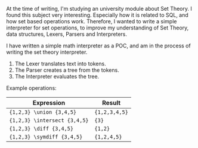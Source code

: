At the time of writing, I'm studying an university module about Set Theory. I found this subject very interesting. Especially how it is related to SQL, and how set based operations work.
Therefore, I wanted to write a simple interpreter for set operations, to improve my understanding of Set Theory, data structures, Lexers, Parsers and Interpreters.

I have written a simple math interpreter as a POC, and am in the process of writing the set theory interpreter.

1.  The Lexer translates text into tokens.
2.  The Parser creates a tree from the tokens.
3.  The Interpreter evaluates the tree.

Example operations:

| Expression    | Result |
| -------- | ------- |
| `{1,2,3} \union {3,4,5}` | `{1,2,3,4,5}` |
| `{1,2,3} \intersect {3,4,5}` | `{3}` |
| `{1,2,3} \diff {3,4,5}` | `{1,2}` |
| `{1,2,3} \symdiff {3,4,5}` | `{1,2,4,5}` |
